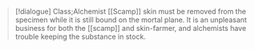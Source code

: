 >[!dialogue] Class;Alchemist
>[[Scamp]] skin must be removed from the specimen while it is still bound on the mortal plane. It is an unpleasant business for both the [[scamp]] and skin-farmer, and alchemists have trouble keeping the substance in stock.